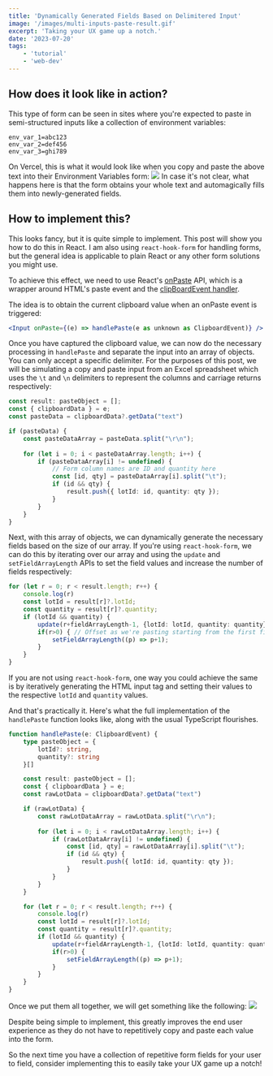 ```yaml
---
title: 'Dynamically Generated Fields Based on Delimitered Input'
image: '/images/multi-inputs-paste-result.gif'
excerpt: 'Taking your UX game up a notch.'
date: '2023-07-20'
tags: 
    - 'tutorial'
    - 'web-dev'
---
```

## How does it look like in action?
This type of form can be seen in sites where you're expected to paste in semi-structured inputs like a collection of environment variables:
```.env
env_var_1=abc123
env_var_2=def456
env_var_3=ghi789
```
On Vercel, this is what it would look like when you copy and paste the above text into their Environment Variables form:
![](/images/vercel_example.gif)
In case it's not clear, what happens here is that the form obtains your whole text and automagically fills them into newly-generated fields.

## How to implement this?
This looks fancy, but it is quite simple to implement. This post will show you how to do this in React. I am also using `react-hook-form` for handling forms, but the general idea is applicable to plain React or any other form solutions you might use.

To achieve this effect, we need to use React's [onPaste](https://react.dev/reference/react-dom/components/common#common-props) API, which is a wrapper around HTML's paste event and the [clipBoardEvent handler](https://react.dev/reference/react-dom/components/common#clipboardevent-handler).

The idea is to obtain the current clipboard value when an onPaste event is triggered:
```jsx
<Input onPaste={(e) => handlePaste(e as unknown as ClipboardEvent)} />
```

Once you have captured the clipboard value, we can now do the necessary processing in `handlePaste` and separate the input into an array of objects. You can only accept a specific delimiter. For the purposes of this post, we will be simulating a copy and paste input from an Excel spreadsheet which uses the `\t` and `\n` delimiters to represent the columns and carriage returns respectively:
```typescript
const result: pasteObject = [];
const { clipboardData } = e;
const pasteData = clipboardData?.getData("text")

if (pasteData) {
    const pasteDataArray = pasteData.split("\r\n");
    
    for (let i = 0; i < pasteDataArray.length; i++) {
        if (pasteDataArray[i] != undefined) {
            // Form column names are ID and quantity here
            const [id, qty] = pasteDataArray[i].split("\t");
            if (id && qty) {
                result.push({ lotId: id, quantity: qty });
            }
        }
    }            
}
```

Next, with this array of objects, we can dynamically generate the necessary fields based on the size of our array. If you're using `react-hook-form`, we can do this by iterating over our array and using the `update` and `setFieldArrayLength` APIs to set the field values and increase the number of fields respectively:
```typescript
for (let r = 0; r < result.length; r++) {
    console.log(r)
    const lotId = result[r]?.lotId;
    const quantity = result[r]?.quantity;
    if (lotId && quantity) {
        update(r+fieldArrayLength-1, {lotId: lotId, quantity: quantity});
        if(r>0) { // Offset as we're pasting starting from the first field that's already generated
            setFieldArrayLength((p) => p+1);
        }
    }
}
```
If you are not using `react-hook-form`, one way you could achieve the same is by iteratively generating the HTML input tag and setting their values to the respective `lotId` and `quantity` values.

And that's practically it. Here's what the full implementation of the `handlePaste` function looks like, along with the usual TypeScript flourishes.
```typescript
function handlePaste(e: ClipboardEvent) {
    type pasteObject = {
        lotId?: string,
        quantity?: string
    }[]

    const result: pasteObject = [];
    const { clipboardData } = e;
    const rawLotData = clipboardData?.getData("text")

    if (rawLotData) {
        const rawLotDataArray = rawLotData.split("\r\n");
        
        for (let i = 0; i < rawLotDataArray.length; i++) {
            if (rawLotDataArray[i] != undefined) {
                const [id, qty] = rawLotDataArray[i].split("\t");
                if (id && qty) {
                    result.push({ lotId: id, quantity: qty });
                }
            }
        }            
    }

    for (let r = 0; r < result.length; r++) {
        console.log(r)
        const lotId = result[r]?.lotId;
        const quantity = result[r]?.quantity;
        if (lotId && quantity) {
            update(r+fieldArrayLength-1, {lotId: lotId, quantity: quantity});
            if(r>0) {
                setFieldArrayLength((p) => p+1);
            }
        }
    }
}
```

Once we put them all together, we will get something like the following:
![](/images/multi-inputs-paste-result.gif)

Despite being simple to implement, this greatly improves the end user experience as they do not have to repetitively copy and paste each value into the form. 

So the next time you have a collection of repetitive form fields for your user to field, consider implementing this to easily take your UX game up a notch!
